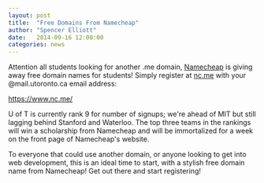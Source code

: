 ```yaml
---
layout: post
title:  "Free Domains From Namecheap"
author: "Spencer Elliott"
date:   2014-09-16 12:00:00
categories: news
---
```


Attention all students looking for another .me domain, [Namecheap][namecheap] is giving away free domain names for students! Simply register at [nc.me][] with your @mail.utoronto.ca email address:

<https://www.nc.me/>

U of T is currently rank 9 for number of signups; we're ahead of MIT but still lagging behind Stanford and Waterloo. The top three teams in the rankings will win a scholarship from Namecheap and will be immortalized for a week on the front page of Namecheap's website. 

To everyone that could use another domain, or anyone looking to get into web development, this is an ideal time to start, with a stylish free domain name from Namecheap! Get out there and start registering!

[namecheap]: https://www.namecheap.com/
[nc.me]:     https://www.nc.me/
